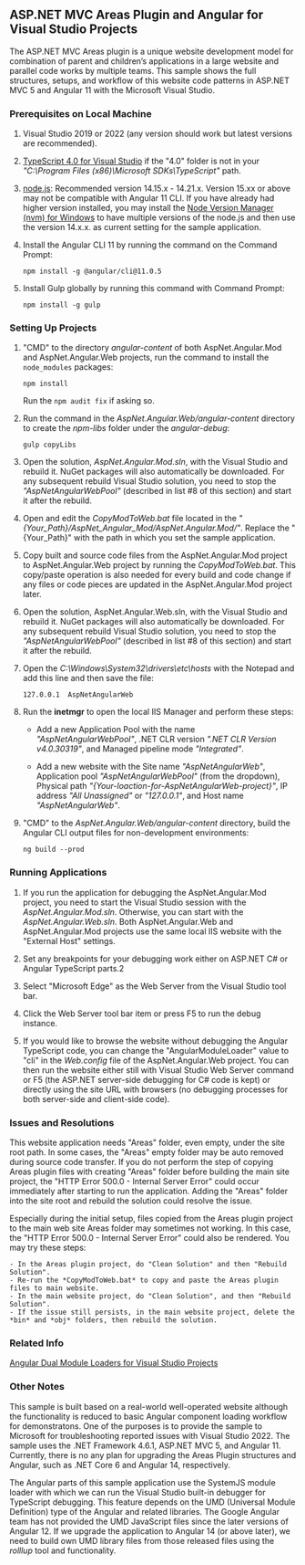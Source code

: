 ## ASP.NET MVC Areas Plugin and Angular for Visual Studio Projects

The ASP.NET MVC Areas plugin is a unique website development model for combination of parent and children’s applications in a large website and parallel code works by multiple teams. This sample shows the full structures, setups, and workflow of this website code patterns in ASP.NET MVC 5 and Angular 11 with the Microsoft Visual Studio.

### Prerequisites on Local Machine

1. Visual Studio 2019 or 2022 (any version should work but latest versions are recommended).

2. [TypeScript 4.0 for Visual Studio](https://marketplace.visualstudio.com/items?itemName=TypeScriptTeam.typescript-40) if the "4.0" folder is not in your *"C:\Program Files (x86)\Microsoft SDKs\TypeScript\"* path.

3. [node.js](https://nodejs.org/en/): Recommended version 14.15.x - 14.21.x. Version 15.xx or above may not be compatible with Angular 11 CLI. If you have already had higher version installed, you may install the [Node Version Manager (nvm) for Windows](https://github.com/coreybutler/nvm-windows) to have multiple versions of the node.js and then use the version 14.x.x. as current setting for the sample application.  

4. Install the Angular CLI 11 by running the command on the Command Prompt:
 
    `npm install -g @angular/cli@11.0.5`

5. Install Gulp globally by running this command with Command Prompt:
 
    `npm install -g gulp`

### Setting Up Projects

1. "CMD" to the directory *angular-content* of both AspNet.Angular.Mod and AspNet.Angular.Web projects, run the command to install the `node_modules` packages:

    `npm install`
	
    Run the `npm audit fix` if asking so.

2. Run the command in the *AspNet.Angular.Web/angular-content* directory to create the *npm-libs* folder under the *angular-debug*:

    `gulp copyLibs`

3. Open the solution, *AspNet.Angular.Mod.sln*, with the Visual Studio and rebuild it. NuGet packages will also automatically be downloaded. For any subsequent rebuild Visual Studio solution, you need to stop the *"AspNetAngularWebPool"* (described in list #8 of this section) and start it after the rebuild.

4. Open and edit the *CopyModToWeb.bat* file located in the *"{Your_Path}/AspNet_Angular_Mod/AspNet.Angular.Mod/"*. Replace the "{Your_Path}" with the path in which you set the sample application. 

5. Copy built and source code files from the AspNet.Angular.Mod project to AspNet.Angular.Web project by running the *CopyModToWeb.bat*. This copy/paste operation is also needed for every build and code change if any files or code pieces are updated in the AspNet.Angular.Mod project later.

6. Open the solution, AspNet.Angular.Web.sln, with the Visual Studio and rebuild it. NuGet packages will also automatically be downloaded. For any subsequent rebuild Visual Studio solution, you need to stop the *"AspNetAngularWebPool"* (described in list #8 of this section) and start it after the rebuild.

7. Open the *C:\Windows\System32\drivers\etc\hosts* with the Notepad and add this line and then save the file:

    `127.0.0.1  AspNetAngularWeb`

8. Run the **inetmgr** to open the local IIS Manager and perform these steps:

    - Add a new Application Pool with the name *"AspNetAngularWebPool"*, .NET CLR version *".NET CLR Version v4.0.30319"*, and Managed pipeline mode *"Integrated"*. 
    
    - Add a new website with the Site name *"AspNetAngularWeb"*, Application pool *"AspNetAngularWebPool"* (from the dropdown), Physical path *"{Your-loaction-for-AspNetAngularWeb-project}"*, IP address *"All Unassigned"* or *"127.0.0.1"*, and Host name *"AspNetAngularWeb"*. 

9. "CMD" to the *AspNet.Angular.Web/angular-content* directory, build the Angular CLI output files for non-development environments:

    `ng build --prod`

### Running Applications

1. If you run the application for debugging the AspNet.Angular.Mod project, you need to start the Visual Studio session with the *AspNet.Angular.Mod.sln*. Otherwise, you can start with the *AspNet.Angular.Web.sln*. Both AspNet.Angular.Web and AspNet.Angular.Mod projects use the same local IIS website with the "External Host" settings.

2. Set any breakpoints for your debugging work either on ASP.NET C# or Angular TypeScript parts.2

3. Select "Microsoft Edge" as the Web Server from the Visual Studio tool bar.

4. Click the Web Server tool bar item or press F5 to run the debug instance. 

5. If you would like to browse the website without debugging the Angular TypeScript code, you can change the "AngularModuleLoader" value to "cli" in the *Web.config* file of the AspNet.Angular.Web project. You can then run the website either still with Visual Studio Web Server command or F5 (the ASP.NET server-side debugging for C# code is kept) or directly using the site URL with browsers (no debugging processes for both server-side and client-side code). 

### Issues and Resolutions

This website application needs "Areas" folder, even empty, under the site root path. In some cases, the "Areas" empty folder may be auto removed during source code transfer. If you do not perform the step of copying Areas plugin files with creating "Areas" folder before building the main site project, the "HTTP Error 500.0 - Internal Server Error" could occur immediately after starting to run the application. Adding the "Areas" folder into the site root and rebuild the solution could resolve the issue. 

Especially during the initial setup, files copied from the Areas plugin project to the main web site Areas folder may sometimes not working. In this case, the "HTTP Error 500.0 - Internal Server Error" could also be rendered. You may try these steps:

    - In the Areas plugin project, do "Clean Solution" and then "Rebuild Solution".    
    - Re-run the *CopyModToWeb.bat* to copy and paste the Areas plugin files to main website.    
    - In the main website project, do "Clean Solution", and then "Rebuild Solution".    
    - If the issue still persists, in the main website project, delete the *bin* and *obj* folders, then rebuild the solution.

### Related Info

[Angular Dual Module Loaders for Visual Studio Projects](https://github.com/shenweiliu/AngularDualModuleLoaders)

### Other Notes

This sample is built based on a real-world well-operated website although the functionality is reduced to basic Angular component loading workflow for demonstratons. One of the purposes is to provide the sample to Microsoft for troubleshooting reported issues with Visual Studio 2022. The sample uses the .NET Framework 4.6.1, ASP.NET MVC 5, and Angular 11. Currently, there is no any plan for upgrading the Areas Plugin structures and Angular, such as .NET Core 6 and Angular 14, respectively.
 
The Angular parts of this sample application use the SystemJS module loader with which we can run the Visual Studio built-in debugger for TypeScript debugging. This feature depends on the UMD (Universal Module Definition) type of the Angular and related libraries. The Google Angular team has not provided the UMD JavaScript files since the later versions of Angular 12. If we upgrade the application to Angular 14 (or above later), we need to build own UMD library files from those released files using the *rolllup* tool and functionality.
